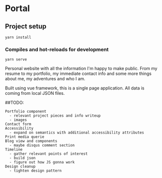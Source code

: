 # Portal

## Project setup

```
yarn install
```

### Compiles and hot-reloads for development

```
yarn serve
```

Personal website with all the information I'm happy to make public. From my resume to my portfolio, my immediate contact info and some more things about me, my adventures and who I am.

Built using vue framework, this is a single page application. All data is coming from local JSON files.

##TODO:

```
Portfolio component
  - relevant project pieces and info writeup
  - images
Contact form
Accessibility
  - expand on semantics with additional accessibility attributes
Print media querie
Blog view and components
  - maybe disqus comment section
Timeline
  - gather relevant points of interest
  - build json
  - figure out how JS gonna work
Design cleanup
  - tighten design pattern

```
